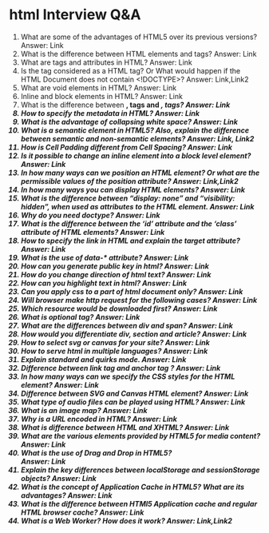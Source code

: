 # html Interview Q&A
 
1. What are some of the advantages of HTML5 over its previous versions?
Answer: Link
2. What is the difference between HTML elements and tags?
Answer: Link
3. What are tags and attributes in HTML?
Answer: Link
4. Is the <!DOCTYPE html> tag considered as a HTML tag? Or What would happen if the HTML Document does not contain <!DOCTYPE>?
Answer: Link,Link2
5. What are void elements in HTML?
Answer: Link
6. Inline and block elements in HTML?
Answer: Link
7. What is the difference between <strong>, <b> tags and <em>, <i> tags?
Answer: Link
8. How to specify the metadata in HTML?
Answer: Link
10. What is the advantage of collapsing white space?
Answer: Link
11. What is a semantic element in HTML5? Also, explain the difference between semantic and non-semantic elements?
Answer: Link, Link2
12. How is Cell Padding different from Cell Spacing?
Answer: Link
13. Is it possible to change an inline element into a block level element?
Answer: Link
14. In how many ways can we position an HTML element? Or what are the permissible values of the position attribute?
Answer: Link,Link2
15. In how many ways you can display HTML elements?
Answer: Link
16. What is the difference between “display: none” and “visibility: hidden”, when used as attributes to the HTML element.
Answer: Link
17. Why do you need doctype?
Answer: Link
18. What is the difference between the ‘id’ attribute and the ‘class’ attribute of HTML elements?
Answer: Link
19. How to specify the link in HTML and explain the target attribute?
Answer: Link
20. What is the use of data-* attribute?
Answer: Link
21. How can you generate public key in html?
Answer: Link
22. How do you change direction of html text?
Answer: Link
23. How can you highlight text in html?
Answer: Link
24. Can you apply css to a part of html document only?
Answer: Link
25. Will browser make http request for the following cases?
Answer: Link
26. Which resource would be downloaded first?
Answer: Link
27. What is optional tag?
Answer: Link
28. What are the differences between div and span?
Answer: Link
29. How would you differentiate div, section and article?
Answer: Link
30. How to select svg or canvas for your site?
Answer: Link
31. How to serve html in multiple languages?
Answer: Link
32. Explain standard and quirks mode.
Answer: Link
34. Difference between link tag <link> and anchor tag <a>?
Answer: Link
35. In how many ways can we specify the CSS styles for the HTML element?
Answer: Link
36. Difference between SVG and Canvas HTML element?
Answer: Link
37. What type of audio files can be played using HTML?
Answer: Link
38. What is an image map?
Answer: Link
39. Why is a URL encoded in HTML?
Answer: Link
40. What is difference between HTML and XHTML? 
Answer: Link
41. What are the various elements provided by HTML5 for media content?
Answer: Link
42. What is the use of Drag and Drop in HTML5?	
Answer: Link
43. Explain the key differences between localStorage and sessionStorage objects?
Answer: Link
44. What is the concept of Application Cache in HTML5? What are its advantages?
Answer: Link
45. What is the difference between HTMl5 Application cache and regular HTML browser cache?
Answer: Link
46. What is a Web Worker? How does it work?
Answer: Link,Link2


